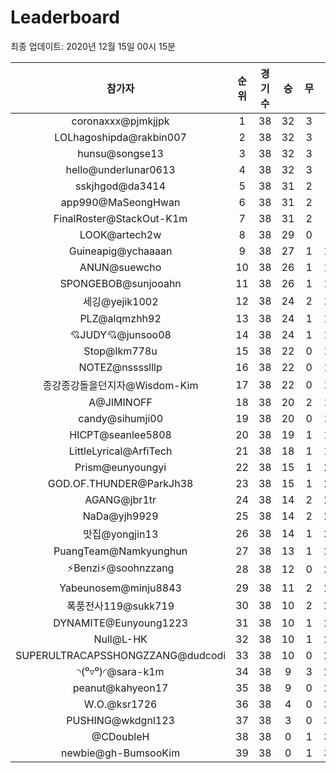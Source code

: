 # Leaderboard
최종 업데이트: 2020년 12월 15일 00시 15분




| 참가자 | 순위 | 경기수 | 승 | 무 | 패 | 승점 |
|:---:|:---:|:---:|:---:|:---:|:---:|:---:|
| coronaxxx@pjmkjjpk | 1 | 38 | 32 | 3 | 3 | 99 |
| LOLhagoshipda@rakbin007 | 2 | 38 | 32 | 3 | 3 | 99 |
| hunsu@songse13 | 3 | 38 | 32 | 3 | 3 | 99 |
| hello@underlunar0613 | 4 | 38 | 32 | 3 | 3 | 99 |
| sskjhgod@da3414 | 5 | 38 | 31 | 2 | 5 | 95 |
| app990@MaSeongHwan | 6 | 38 | 31 | 2 | 5 | 95 |
| FinalRoster@StackOut-K1m | 7 | 38 | 31 | 2 | 5 | 95 |
| LOOK@artech2w | 8 | 38 | 29 | 0 | 9 | 87 |
| Guineapig@ychaaaan | 9 | 38 | 27 | 1 | 10 | 82 |
| ANUN@suewcho | 10 | 38 | 26 | 1 | 11 | 79 |
| SPONGEBOB@sunjooahn | 11 | 38 | 26 | 1 | 11 | 79 |
| 세깅@yejik1002 | 12 | 38 | 24 | 2 | 12 | 74 |
| PLZ@alqmzhh92 | 13 | 38 | 24 | 1 | 13 | 73 |
| 💘JUDY💘@junsoo08 | 14 | 38 | 24 | 1 | 13 | 73 |
| Stop@lkm778u | 15 | 38 | 22 | 0 | 16 | 66 |
| NOTEZ@nsssslllp | 16 | 38 | 22 | 0 | 16 | 66 |
| 종강종강돌을던지자@Wisdom-Kim | 17 | 38 | 22 | 0 | 16 | 66 |
| A@JIMINOFF | 18 | 38 | 20 | 2 | 16 | 62 |
| candy@sihumji00 | 19 | 38 | 20 | 0 | 18 | 60 |
| HICPT@seanlee5808 | 20 | 38 | 19 | 1 | 18 | 58 |
| LittleLyrical@ArfiTech | 21 | 38 | 18 | 1 | 19 | 55 |
| Prism@eunyoungyi | 22 | 38 | 15 | 1 | 22 | 46 |
| GOD.OF.THUNDER@ParkJh38 | 23 | 38 | 15 | 1 | 22 | 46 |
| AGANG@jbr1tr | 24 | 38 | 14 | 2 | 22 | 44 |
| NaDa@yjh9929 | 25 | 38 | 14 | 2 | 22 | 44 |
| 맛집@yongjin13 | 26 | 38 | 14 | 1 | 23 | 43 |
| PuangTeam@Namkyunghun | 27 | 38 | 13 | 1 | 24 | 40 |
| ⚡Benzi⚡@soohnzzang | 28 | 38 | 12 | 0 | 26 | 36 |
| Yabeunosem@minju8843 | 29 | 38 | 11 | 2 | 25 | 35 |
| 폭풍전사119@sukk719 | 30 | 38 | 10 | 2 | 26 | 32 |
| DYNAMITE@Eunyoung1223 | 31 | 38 | 10 | 1 | 27 | 31 |
| Null@L-HK | 32 | 38 | 10 | 1 | 27 | 31 |
| SUPERULTRACAPSSHONGZZANG@dudcodi | 33 | 38 | 10 | 0 | 28 | 30 |
| ◝(⁰▿⁰)◜@sara-k1m | 34 | 38 | 9 | 3 | 26 | 30 |
| peanut@kahyeon17 | 35 | 38 | 9 | 0 | 29 | 27 |
| W.O.@ksr1726 | 36 | 38 | 4 | 0 | 34 | 12 |
| PUSHING@wkdgnl123 | 37 | 38 | 3 | 0 | 35 | 9 |
| @CDoubleH | 38 | 38 | 0 | 1 | 37 | 1 |
| newbie@gh-BumsooKim | 39 | 38 | 0 | 1 | 37 | 1 |